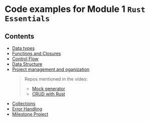 # Code examples for Module 1 `Rust Essentials`

## Contents
- [Data types](./01__data_types/README.md)
- [Functions and Closures](./02__functions_closures/README.md)
- [Control Flow](./03__control_flow/README.md)
- [Data Structure](./04__data_structure/README.md)
- [Project management and oganization](./05__project_organization/README.md)
    > Repos mentioned in the video:
    > - [Mock generator](https://github.com/moaz-mokhtar/mock-generator)
    > - [CRUD with Rust](https://github.com/moaz-mokhtar/crud_rust)
- [Collections](./06__collections/README.md)
- [Error Handling](./07__error_handling/README.md)
- [Milestone Project](./08__milestone_project/README.md)

